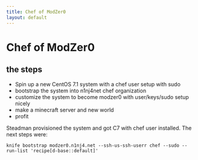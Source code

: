 ```yaml
---
title: Chef of ModZer0
layout: default
---
```


# Chef of ModZer0

## the steps
- Spin up a new CentOS 7.1 system with a chef user setup with sudo
- bootstrap the system into n1nj4net chef organization
- customize the system to become modzer0 with user/keys/sudo setup nicely
- make a minecraft server and new world
- profit

Steadman provisioned the system and got C7 with chef user installed.  The next steps were:

```
knife bootstrap modzer0.n1nj4.net --ssh-us-ssh-userr chef --sudo --run-list 'recipe[d-base::default]'
```
